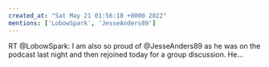 ```yaml
---
created_at: "Sat May 21 01:56:18 +0000 2022"
mentions: ['LobowSpark', 'JesseAnders89']
---
```


RT @LobowSpark: I am also so proud of @JesseAnders89 as he was on the podcast last night and then rejoined today for a group discussion. He…